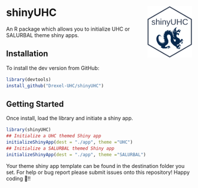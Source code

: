 
<!-- README.md is generated from README.Rmd. Please edit that file -->

# shinyUHC <img src="man/figures/hex_logo.png" align="right" alt="" width="120" />

An R package which allows you to initialize UHC or SALURBAL theme shiny
apps.

## Installation

To install the dev version from GitHub:

``` r
library(devtools)
install_github("Drexel-UHC/shinyUHC")
```

## Getting Started

Once install, load the library and initiate a shiny app.

``` r
library(shinyUHC)
## Initialize a UHC themed Shiny app
initializeShinyApp(dest = "./app", theme ="UHC")
## Initialize a SALURBAL themed Shiny app
initializeShinyApp(dest = "./app", theme ="SALURBAL")
```

Your theme shiny app template can be found in the destination folder you
set. For help or bug report please submit issues onto this repository!
Happy coding 🍰!!
